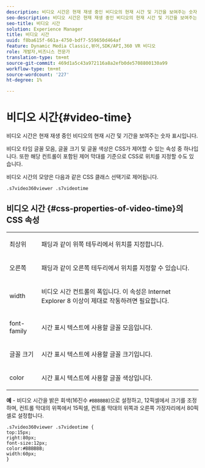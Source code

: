 ```yaml
---
description: 비디오 시간은 현재 재생 중인 비디오의 현재 시간 및 기간을 보여주는 숫자 표시입니다.
seo-description: 비디오 시간은 현재 재생 중인 비디오의 현재 시간 및 기간을 보여주는 숫자 표시입니다.
seo-title: 비디오 시간
solution: Experience Manager
title: 비디오 시간
uuid: f8ba615f-661a-4750-bdf7-559650d464af
feature: Dynamic Media Classic,뷰어,SDK/API,360 VR 비디오
role: 개발자,비즈니스 전문가
translation-type: tm+mt
source-git-commit: 469d1a5c43a972116a8a2efb0de5708800130a99
workflow-type: tm+mt
source-wordcount: '227'
ht-degree: 1%

---
```



# 비디오 시간{#video-time}

비디오 시간은 현재 재생 중인 비디오의 현재 시간 및 기간을 보여주는 숫자 표시입니다.

<!--<a id="section_061E550C1C1D4DB2BD663A898895B38C"></a>-->

비디오 타임 글꼴 모음, 글꼴 크기 및 글꼴 색상은 CSS가 제어할 수 있는 속성 중 하나입니다. 또한 해당 컨트롤이 포함된 제어 막대를 기준으로 CSS로 위치를 지정할 수도 있습니다.

비디오 시간의 모양은 다음과 같은 CSS 클래스 선택기로 제어됩니다.

```
.s7video360viewer .s7videotime
```

## 비디오 시간 {#css-properties-of-video-time}의 CSS 속성

<table id="table_C48C56E696304C9BAFEE71BA9EA9A174"> 
 <tbody> 
  <tr> 
   <td colname="col1"> <p> <span class="codeph"> 최상위 </span> </p> </td> 
   <td colname="col2"> <p>패딩과 같이 위쪽 테두리에서 위치를 지정합니다. </p> </td> 
  </tr> 
  <tr> 
   <td colname="col1"> <p> <span class="codeph"> 오른쪽 </span> </p> </td> 
   <td colname="col2"> <p>패딩과 같이 오른쪽 테두리에서 위치를 지정할 수 있습니다. </p> </td> 
  </tr> 
  <tr> 
   <td colname="col1"> <p> <span class="codeph"> width </span> </p> </td> 
   <td colname="col2"> <p> 비디오 시간 컨트롤의 폭입니다. 이 속성은 Internet Explorer 8 이상이 제대로 작동하려면 필요합니다. </p> </td> 
  </tr> 
  <tr> 
   <td colname="col1"> <p> <span class="codeph"> font-family  </span> </p> </td> 
   <td colname="col2"> <p>시간 표시 텍스트에 사용할 글꼴 모음입니다. </p> </td> 
  </tr> 
  <tr> 
   <td colname="col1"> <p> <span class="codeph"> 글꼴 크기  </span> </p> </td> 
   <td colname="col2"> <p>시간 표시 텍스트에 사용할 글꼴 크기입니다. </p> </td> 
  </tr> 
  <tr> 
   <td colname="col1"> <p> <span class="codeph"> color </span> </p> </td> 
   <td colname="col2"> <p>시간 표시 텍스트에 사용할 글꼴 색상입니다. </p> </td> 
  </tr> 
 </tbody> 
</table>

**예**  - 비디오 시간을 밝은 회색(16진수 `#BBBBBB`)으로 설정하고, 12픽셀에서 크기를 조정하며, 컨트롤 막대의 위쪽에서 15픽셀, 컨트롤 막대의 위쪽과 오른쪽 가장자리에서 80픽셀로 설정합니다.

```
.s7video360viewer .s7videotime { 
top:15px; 
right:80px; 
font-size:12px; 
color:#BBBBBB; 
width:60px;  
}
```

